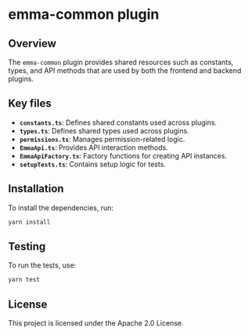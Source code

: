 # emma-common plugin

## Overview

The `emma-common` plugin provides shared resources such as constants, types, and API methods that are used by both the frontend and backend plugins.

## Key files

- **`constants.ts`**: Defines shared constants used across plugins.
- **`types.ts`**: Defines shared types used across plugins.
- **`permissions.ts`**: Manages permission-related logic.
- **`EmmaApi.ts`**: Provides API interaction methods.
- **`EmmaApiFactory.ts`**: Factory functions for creating API instances.
- **`setupTests.ts`**: Contains setup logic for tests.

## Installation

To install the dependencies, run:

```sh
yarn install
```

## Testing

To run the tests, use:

```sh
yarn test
```

## License

This project is licensed under the Apache 2.0 License.
